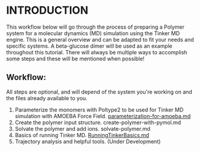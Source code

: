 # INTRODUCTION

This workflow below will go through the process of preparing a Polymer system for a molecular dynamics (MD) simulation using the Tinker MD engine. This is a general overview and can be adapted to fit your needs and specific systems. A beta-glucose dimer will be used as an example throughout this tutorial. There will always be multiple ways to accomplish some steps and these will be mentioned when possible!

## Workflow:

All steps are optional, and will depend of the system you're working on and the files already available to you.

1. Parameterize the monomers with Poltype2 to be used for Tinker MD simulation with AMOEBA Force Field. [parameterization-for-amoeba.md](./parameterization-for-amoeba.md)
2. Create the polymer input structure. create-polymer-with-pymol.md
3. Solvate the polymer and add ions. solvate-polymer.md
4. Basics of running Tinker MD. [RunningTinkerBasics.md](./RunningTinkerBasics.md)
5. Trajectory analysis and helpful tools. (Under Development)
